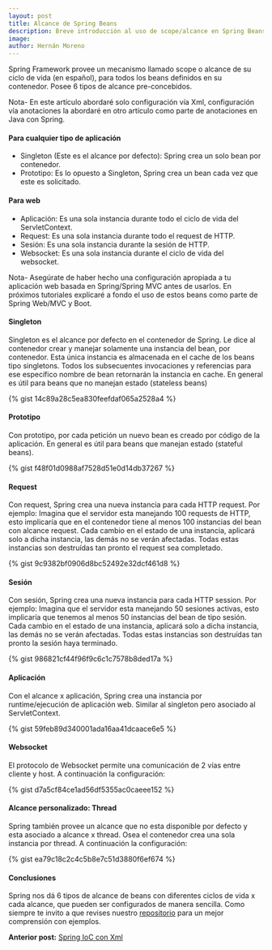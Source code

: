 ```yaml
---
layout: post
title: Alcance de Spring Beans
description: Breve introducción al uso de scope/alcance en Spring Beans.
image: 
author: Hernán Moreno
---
```


Spring Framework provee un mecanismo llamado scope o alcance de su ciclo de vida (en español), para todos los beans definidos en su contenedor. Posee 6 tipos de alcance pre-concebidos. 

Nota- En este artículo abordaré solo configuración vía Xml, configuración vía anotaciones la abordaré en otro artículo como parte de anotaciones en Java con Spring.

#### Para cualquier tipo de aplicación
* Singleton (Este es el alcance por defecto): Spring crea un solo bean por contenedor.
* Prototipo: Es lo opuesto a Singleton, Spring crea un bean cada vez que este es solicitado.

#### Para web
* Aplicación: Es una sola instancia durante todo el ciclo de vida del ServletContext.
* Request: Es una sola instancia durante todo el request de HTTP.
* Sesión: Es una sola instancia durante la sesión de HTTP.
* Websocket: Es una sola instancia durante el ciclo de vida del websocket.

Nota- Asegúrate de haber hecho una configuración apropiada a tu aplicación web basada en Spring/Spring MVC antes de usarlos. En próximos tutoriales explicaré a fondo el uso de estos beans como parte de Spring Web/MVC y Boot.

#### Singleton
Singleton es el alcance por defecto en el contenedor de Spring. Le dice al contenedor crear y manejar solamente una instancia del bean, por contenedor. Esta única instancia es almacenada en el cache de los beans tipo singletons. Todos los subsecuentes invocaciones y referencias para ese específico nombre de bean retornarán la instancia en cache. En general es útil para beans que no manejan estado (stateless beans)

{% gist 14c89a28c5ea830feefdaf065a2528a4 %}

#### Prototipo
Con prototipo, por cada petición un nuevo bean es creado por código de la aplicación. En general es útil para beans que manejan estado (stateful beans).

{% gist f48f01d0988af7528d51e0d14db37267 %}

#### Request
Con request, Spring crea una nueva instancia para cada HTTP request. Por ejemplo: Imagina que el servidor esta manejando 100 requests de HTTP, esto implicaría que en el contenedor tiene al menos 100 instancias del bean con alcance request. Cada cambio en el estado de una instancia, aplicará solo a dicha instancia, las demás no se verán afectadas. Todas estas instancias son destruídas tan pronto el request sea completado.

{% gist 9c9382bf0906d8bc52492e32dcf461d8 %}

#### Sesión
Con sesión, Spring crea una nueva instancia para cada HTTP session. Por ejemplo: Imagina que el servidor esta manejando 50 sesiones activas, esto implicaría que tenemos al menos 50 instancias del bean de tipo sesión.  Cada cambio en el estado de una instancia, aplicará solo a dicha instancia, las demás no se verán afectadas. Todas estas instancias son destruídas tan pronto la sesión haya terminado.

{% gist 986821cf44f96f9c6c1c7578b8ded17a %}

#### Aplicación
Con el alcance x aplicación, Spring crea una instancia por runtime/ejecución de aplicación web. Similar al singleton pero asociado al ServletContext. 

{% gist 59feb89d340001ada16aa41dcaace6e5 %}

#### Websocket
El protocolo de Websocket permite una comunicación de 2 vías entre cliente y host. A continuación la configuración:

{% gist d7a5cf84ce1ad56df5355ac0caeee152 %}

#### Alcance personalizado: Thread
Spring también provee un alcance que no esta disponible por defecto y esta asociado a alcance x thread. Osea el contenedor crea una sola instancia por thread. A continuación la configuración:

{% gist ea79c18c2c4c5b8e7c51d3880f6ef674 %}

#### Conclusiones
Spring nos dá 6 tipos de alcance de beans con diferentes ciclos de vida x cada alcance, que pueden ser configurados de manera sencilla. Como siempre te invito a que revises nuestro [repositorio](https://github.com/sistecma/spring-desde-cero) para un mejor comprensión con ejemplos. 

**Anterior post:** [Spring IoC con Xml](https://sistecma.github.io/2020/01/01/spring-io-xml.html)
